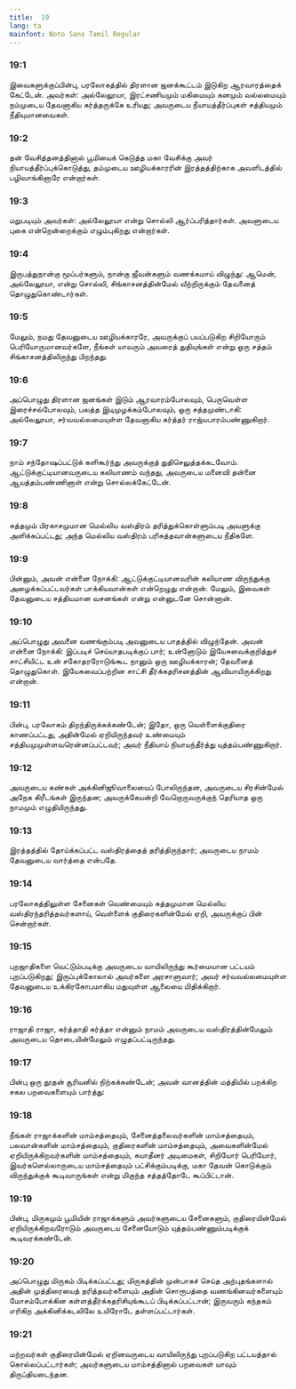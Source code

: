 ```yaml
---
title:  19
lang: ta
mainfont: Noto Sans Tamil Regular
---
```


###  19:1

இவைகளுக்குப்பின்பு, பரலோகத்தில் திரளான ஜனக்கூட்டம் இடுகிற ஆரவாரத்தைக் கேட்டேன். அவர்கள்: அல்லேலூயா, இரட்சணியமும் மகிமையும் கனமும் வல்லமையும் நம்முடைய தேவனாகிய கர்த்தருக்கே உரியது; அவருடைய நீயாயத்தீர்ப்புகள் சத்தியமும் நீதியுமானவைகள்.

###  19:2

தன் வேசித்தனத்தினால் பூமியைக் கெடுத்த மகா வேசிக்கு அவர் நியாயத்தீர்ப்புக்கொடுத்து, தம்முடைய ஊழியக்காரரின் இரத்தத்திற்காக அவளிடத்தில் பழிவாங்கினாரே என்றார்கள்.

###  19:3

மறுபடியும் அவர்கள்: அல்லேலூயா என்று சொல்லி ஆர்ப்பரித்தார்கள். அவளுடைய புகை என்றென்றைக்கும் எழும்புகிறது என்றார்கள்.

###  19:4

இருபத்துநான்கு மூப்பர்களும், நான்கு ஜீவன்களும் வணக்கமாய் விழுந்து: ஆமென், அல்லேலூயா, என்று சொல்லி, சிங்காசனத்தின்மேல் வீற்றிருக்கும் தேவனைத் தொழுதுகொண்டார்கள்.

###  19:5

மேலும், நமது தேவனுடைய ஊழியக்காரரே, அவருக்குப் பயப்படுகிற சிறியோரும் பெரியோருமானவர்களே, நீங்கள் யாவரும் அவரைத் துதியுங்கள் என்று ஒரு சத்தம் சிங்காசனத்திலிருந்து பிறந்தது.

###  19:6

அப்பொழுது திரளான ஜனங்கள் இடும் ஆரவாரம்போலவும், பெருவெள்ள இரைச்சல்போலவும், பலத்த இடிமுழக்கம்போலவும், ஒரு சத்தமுண்டாகி: அல்லேலூயா, சர்வவல்லமையுள்ள தேவனாகிய கர்த்தர் ராஜ்யபாரம்பண்ணுகிறார்.

###  19:7

நாம் சந்தோஷப்பட்டுக் களிகூர்ந்து அவருக்குத் துதிசெலுத்தக்கடவோம். ஆட்டுக்குட்டியானவருடைய கலியாணம் வந்தது, அவருடைய மனைவி தன்னை ஆயத்தம்பண்ணினாள் என்று சொல்லக்கேட்டேன்.

###  19:8

சுத்தமும் பிரகாசமுமான மெல்லிய வஸ்திரம் தரித்துக்கொள்ளும்படி அவளுக்கு அளிக்கப்பட்டது; அந்த மெல்லிய வஸ்திரம் பரிசுத்தவான்களுடைய நீதிகளே.

###  19:9

பின்னும், அவன் என்னை நோக்கி: ஆட்டுக்குட்டியானவரின் கலியாண விருந்துக்கு அழைக்கப்பட்டவர்கள் பாக்கியவான்கள் என்றெழுது என்றான். மேலும், இவைகள் தேவனுடைய சத்தியமான வசனங்கள் என்று என்னுடனே சொன்னான்.

###  19:10

அப்பொழுது அவனை வணங்கும்படி அவனுடைய பாதத்தில் விழுந்தேன். அவன் என்னை நோக்கி: இப்படிச் செய்யாதபடிக்குப் பார்; உன்னோடும் இயேசுவைக்குறித்துச் சாட்சியிட்ட உன் சகோதரரோடுங்கூட நானும் ஒரு ஊழியக்காரன்; தேவனைத் தொழுதுகொள். இயேசுவைப்பற்றின சாட்சி தீர்க்கதரிசனத்தின் ஆவியாயிருக்கிறது என்றான்.

###  19:11

பின்பு, பரலோகம் திறந்திருக்கக்கண்டேன்; இதோ, ஒரு வெள்ளைக்குதிரை காணப்பட்டது, அதின்மேல் ஏறியிருந்தவர் உண்மையும் சத்தியமுமுள்ளவரென்னப்பட்டவர்; அவர் நீதியாய் நியாயந்தீர்த்து யுத்தம்பண்ணுகிறார்.

###  19:12

அவருடைய கண்கள் அக்கினிஜூவாலையைப் போலிருந்தன, அவருடைய சிரசின்மேல் அநேக கிரீடங்கள் இருந்தன; அவருக்கேயன்றி வேறொருவருக்குந் தெரியாத ஒரு நாமமும் எழுதியிருந்தது.

###  19:13

இரத்தத்தில் தோய்க்கப்பட்ட வஸ்திரத்தைத் தரித்திருந்தார்; அவருடைய நாமம் தேவனுடைய வார்த்தை என்பதே.

###  19:14

பரலோகத்திலுள்ள சேனைகள் வெண்மையும் சுத்தமுமான மெல்லிய வஸ்திரந்தரித்தவர்களாய், வெள்ளைக் குதிரைகளின்மேல் ஏறி, அவருக்குப் பின் சென்றார்கள்.

###  19:15

புறஜாதிகளை வெட்டும்படிக்கு அவருடைய வாயிலிருந்து கூர்மையான பட்டயம் புறப்படுகிறது; இருப்புக்கோலால் அவர்களை அரசாளுவார்; அவர் சர்வவல்லமையுள்ள தேவனுடைய உக்கிரகோபமாகிய மதுவுள்ள ஆலையை மிதிக்கிறார்.

###  19:16

ராஜாதி ராஜா, கர்த்தாதி கர்த்தா என்னும் நாமம் அவருடைய வஸ்திரத்தின்மேலும் அவருடைய தொடையின்மேலும் எழுதப்பட்டிருந்தது.

###  19:17

பின்பு ஒரு தூதன் சூரியனில் நிற்கக்கண்டேன்; அவன் வானத்தின் மத்தியில் பறக்கிற சகல பறவைகளையும் பார்த்து:

###  19:18

நீங்கள் ராஜாக்களின் மாம்சத்தையும், சேனைத்தலைவர்களின் மாம்சத்தையும், பலவான்களின் மாம்சத்தையும், குதிரைகளின் மாம்சத்தையும், அவைகளின்மேல் ஏறியிருக்கிறவர்களின் மாம்சத்தையும், சுயாதீனர் அடிமைகள், சிறியோர் பெரியோர், இவர்களெல்லாருடைய மாம்சத்தையும் பட்சிக்கும்படிக்கு, மகா தேவன் கொடுக்கும் விருந்துக்குக் கூடிவாருங்கள் என்று மிகுந்த சத்தத்தோடே கூப்பிட்டான்.

###  19:19

பின்பு, மிருகமும் பூமியின் ராஜாக்களும் அவர்களுடைய சேனைகளும், குதிரையின்மேல் ஏறியிருக்கிறவரோடும் அவருடைய சேனையோடும் யுத்தம்பண்ணும்படிக்குக் கூடிவரக்கண்டேன்.

###  19:20

அப்பொழுது மிருகம் பிடிக்கப்பட்டது; மிருகத்தின் முன்பாகச் செய்த அற்புதங்களால் அதின் முத்திரையைத் தரித்தவர்களையும் அதின் சொரூபத்தை வணங்கினவர்களையும் மோசம்போக்கின கள்ளத்தீர்க்கதரிசியுங்கூடப் பிடிக்கப்பட்டான்; இருவரும் கந்தகம் எரிகிற அக்கினிக்கடலிலே உயிரோடே தள்ளப்பட்டார்கள்.

###  19:21

மற்றவர்கள் குதிரையின்மேல் ஏறினவருடைய வாயிலிருந்து புறப்படுகிற பட்டயத்தால் கொல்லப்பட்டார்கள்; அவர்களுடைய மாம்சத்தினால் பறவைகள் யாவும் திருப்தியடைந்தன.


